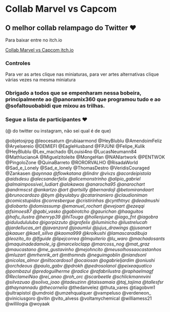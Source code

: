 # Collab Marvel vs Capcom

## O melhor collab relampago do Twitter ♥

Para baixar entre no itch.io

[Collab Marvel vs Capcom itch.io](https://panoramix360.itch.io/collab-marvel-vs-capcom-2-twitter-edition)

### Controles

Para ver as artes clique nas miniaturas, para ver artes alternativas clique várias vezes na mesma miniatura

### Obrigado a todos que se empenharam nessa bobeira, principalmente ao @panoramix360 que programou tudo e ao @sofaltouobabidi que mixou as trilhas.

### Segue a lista de participantes ♥

(@ do twitter ou instagram, não sei qual é de que)

@objetosjrpg
@leocesaturn
@rubiaarmond
@HeyBlublu
@AmendoimFeliz
@Aryelsereio
@DEMIEFI
@EagleHusband
@FPJUNI
@Felipe_Kulik
@HeyBlublu
@Lex_machado
@Louisi4no
@LucasNeumann84
@MathlucianoA
@Miguelzitoleite
@MongeHan
@NANIartwork
@PENTWOK
@PingoloZone
@QuinaBarreto
@RORORVALHO
@RisadaWorld
@Sad_e_Lonely
@Sad_e_lonely
@ThomasDestro
@VeridisCouraged
@Zankasen
@_aynnaa
@_flowkatana
@_lindnr
@_vivzs
@acordeipistola
@aidsdesu
@alecsanderfelix
@alicemonstrinho
@alipio_gabriel
@almaimpossivel_ludiart
@alokawas
@anarocha95
@anarochart
@andrmscst
@ankartzo
@art
@artsilly_
@bernardojl
@betomirandaart
@brunocardozo
@bym
@byulabyu
@catarinaniero
@claudioniman
@comicstupidos
@corresbergue
@cristirinhas
@cynthtnyc
@deadmushi
@diobarto
@domiassump
@emanuel_rochart
@evejoart
@ezeqqi
@fsimoes87
@gabi_vasko
@gabirotcho
@gaurichan
@haaguitos
@hafu_ilustra
@henryp39
@hiTouga
@hollenjunge
@iago_fnt
@iagobra
@iduludululuba
@igorpizzuto
@igrofelix
@iluminicho
@ilustrelucah
@jardellucas_art
@javanzord
@joaumlui
@jujus_drawings_
@jusanart
@kaauer
@kaell_sillva
@kaoma999
@krolkushi
@lamascaradibuja
@leozito_ito
@lfguide
@lipejcorrea
@lmquiterio
@lu_waro
@machadosants
@maquinadedamole_ig_
@marceloclapp
@marcoss_nog
@mat_graz
@maucastano
@me_gustavinho
@mejohncito
@meusolhossaocastanhos
@mluzart
@mrhenrik_art
@mthsmnds
@neguimgoblin
@niandsonl
@nicolas_almor
@niltocardoso1
@ocaiosan
@ogabrieljardim
@oniushi
@orchdeous
@paulo_gabv
@pdrokh
@pedrosolanol
@peixeaquatico
@pombazul
@predoguilherme
@radice
@rafabrilustra
@raphaelmagf
@ReclameiNao
@rei_anao
@roh_orc
@scarbeetle
@schlickmannvini
@silvazuao
@soliva_joao
@tadeuzinn
@taissamaia
@taj_tajima
@tallesfsr
@thaynannadu
@thecornelia_
@thedanvelez
@thuta_vares
@tiagobvm1
@ultrapistol
@umdroid
@umzehqualquer
@vampeluso
@verdeneon_
@viniciusgoro
@vitin
@vito_alvess
@voltamychemical
@williamess21
@willilogia
@woyaak
